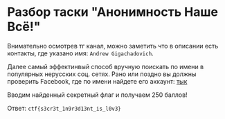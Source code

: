 # Разбор таски "Анонимность Наше Всё!"

Внимательно осмотрев тг канал, можно заметить что в описании есть контакты, где указано имя: `Andrew Gigachadovich`. 

Далее самый эффектинвый способ вручную поискать по имени в популярных нерусских соц. сетях. Рано или поздно вы должны проверить Facebook, где по имени найдете его аккаунт: [тык](https://www.facebook.com/profile.php?id=100092420617215)

Вводим найденный секретный флаг и получаем 250 баллов!

Ответ: `ctf{s3cr3t_1n9r3d13nt_is_l0v3}`